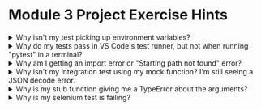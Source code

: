 # Module 3 Project Exercise Hints

<details markdown="1">
<summary markdown="1">
Why isn't my test picking up environment variables?
</summary>

For your app to use environment variables from .env.test, make sure you are accessing them AFTER the test has a chance to read the variables out of .env.test.
If your application code defines `your_constant = os.getenv('YOUR_ENV_VAR')` outside of any function, it will only evaluate **once**, when the file is first imported (before your test has set up the environment).

You should either read the values during `create_app`, or only read the environment variables right before you need them.

</details>

<details markdown="1">
<summary markdown="1">
Why do my tests pass in VS Code's test runner, but not when running "pytest" in a terminal?
</summary>

VS Code actually reads your .env file automatically, so you may be relying on that fact. Check that you are loading environment variables during the test (fixture) and that your code accesses the environment variables afterwards. See the above question and answer.

</details>

<details markdown="1">
<summary markdown="1">
Why am I getting an import error or "Starting path not found" error?
</summary>

Your tests folder needs to be recognised as a Python package: add an empty `__init__.py` file to any test directories.

</details>

<details markdown="1">
<summary markdown="1">
Why isn't my integration test using my mock function? I'm still seeing a JSON decode error.
</summary>

Say you have a file, "trello_items.py", which imports requests in this way: `from requests import get`.
Patching `requests.get` (e.g. `monkeypatch.setattr(requests, 'get', stub)`) will have no effect - trello_items already has a reference to the real "get" function.
Either import the whole module instead (use `import requests` in trello_items.py) or patch the function you added to your trello_items module (`monkeypatch.setattr(trello_items, 'get', stub)`).

</details>


<details markdown="1">
<summary markdown="1">
Why is my stub function giving me a TypeError about the arguments?
</summary>

The exact usage of your "stub" function depends on how your application code is trying to use `requests`. 

If your application has a line of code like `requests.get(my_url, headers=my_headers)`, then it must be valid to call `stub(my_url, headers=my_headers)`. Check that your definition of `stub` matches its usage. 

</details>

<details markdown="1">
<summary markdown="1">
Why is my selenium test is failing?
</summary>

* If your app depends on environment variables for each list ID, then your selenium test will also need to override those variables with the IDs for the temporary test board's lists.

* Check that your app is using environment variables correctly (not too early and no IDs are hardcoded strings).

</details>
